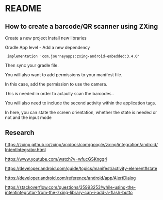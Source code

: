 # README

## How to create a barcode/QR scanner using ZXing


Create a new project 
Install new libraries

Gradle App level - Add a new dependency
    
     implementation 'com.journeyapps:zxing-android-embedded:3.4.0'
     
Then sync your gradle file.

You will also want to add permissions to your manifest file.

In this case, add the permission to use the camera.

This is needed in order to actaully scan the barcodes..

<uses-permission android:name="android.permission.CAMERA" />
<uses-feature android:name="android.hardware.camera" />
<uses-feature android:name="android.hardware.camera.autofocus" />


You will also need to include the second activity within the application 
tags. 

In here, you can state the screen orientation, whether the state is needed or not and the input mode
    
    
## Research

https://zxing.github.io/zxing/apidocs/com/google/zxing/integration/android/IntentIntegrator.html

https://www.youtube.com/watch?v=wfucGSKngq4

https://developer.android.com/guide/topics/manifest/activity-element#state

https://developer.android.com/reference/android/app/AlertDialog

https://stackoverflow.com/questions/35993253/while-using-the-intentintegrator-from-the-zxing-library-can-i-add-a-flash-butto





